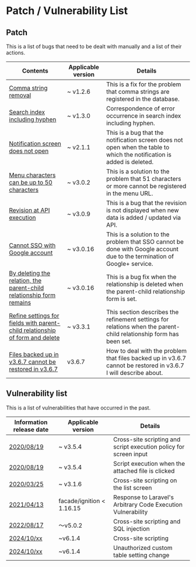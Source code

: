 # Patch / Vulnerability List

## Patch
This is a list of bugs that need to be dealt with manually and a list of their actions.

| Contents | Applicable version | Details |
| ---- | ---- | ---- |
| [Comma string removal](/patch/comma) | ~ v1.2.6 | This is a fix for the problem that comma strings are registered in the database. |
| [Search index including hyphen](/patch/index_hyphen) | ~ v1.3.0 | Correspondence of error occurrence in search index including hyphen. |
| [Notification screen does not open](/patch/remove_deleted_table_notify) | ~ v2.1.1 | This is a bug that the notification screen does not open when the table to which the notification is added is deleted. |
| [Menu characters can be up to 50 characters](/patch/menu_uri_length) | ~ v3.0.2 | This is a solution to the problem that 51 characters or more cannot be registered in the menu URL. |
| [Revision at API execution](/patch/api_revision) | ~ v3.0.9 | This is a bug that the revision is not displayed when new data is added / updated via API. |
| [Cannot SSO with Google account](/patch/sso_google) | ~ v3.0.16 | This is a solution to the problem that SSO cannot be done with Google account due to the termination of Google+ service. |
| [By deleting the relation, the parent-child relationship form remains](/patch/remove_deleted_relation) | ~ v3.0.16 | This is a bug fix when the relationship is deleted when the parent-child relationship form is set. |
| [Refine settings for fields with parent-child relationship of form and delete](/patch/relation_filter) | ~ v3.3.1 | This section describes the refinement settings for relations when the parent-child relationship form has been set. |
| [Files backed up in v3.6.7 cannot be restored in v3.6.7](/patch/resotre_ignore_view) | v3.6.7 | How to deal with the problem that files backed up in v3.6.7 cannot be restored in v3.6.7 I will describe about. |


## Vulnerability list
This is a list of vulnerabilities that have occurred in the past.

| Information release date | Applicable version | Details |
| ---- | ---- | ---- | 
| [2020/08/19](/weakness/20200819) | ~ v3.5.4 | Cross-site scripting and script execution policy for screen input |
| [2020/08/19](/weakness/20200819_2) | ~ v3.5.4 | Script execution when the attached file is clicked |
| [2020/03/25](/weakness/20200325) | ~ v3.1.6 | Cross-site scripting on the list screen |
| [2021/04/13](/weakness/20210413) | facade/ignition < 1.16.15 | Response to Laravel's Arbitrary Code Execution Vulnerability |
| [2022/08/17](/weakness/20220817) | ～v5.0.2 | Cross-site scripting and SQL injection |
| [2024/10/xx](/ja/weakness/20241009) | ~v6.1.4 | Cross-site scripting
| [2024/10/xx](/ja/weakness/20241009_2) | ~v6.1.4 | Unauthorized custom table setting change